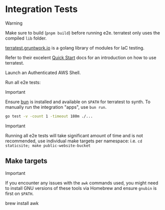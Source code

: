 # Integration Tests

> [!WARNING]
> Make sure to build (`pnpm build`) before running e2e.
> terratest only uses the compiled `lib` folder.

[terratest.gruntwork.io](https://terratest.gruntwork.io/) is a golang library of modules for IaC testing.

Refer to their excelent [Quick Start](https://terratest.gruntwork.io/docs/getting-started/quick-start/) docs for an introduction on how to use terratest.

Launch an Authenticated AWS Shell.

Run all e2e tests:

> [!IMPORTANT]
> Ensure [bun](https://bun.sh) is installed and available on `$PATH` for terratest to synth.
> To manually run the integration "apps", use `bun run`.

```sh
go test -v -count 1 -timeout 180m ./...
```

> [!IMPORTANT]
> Running all e2e tests will take significant amount of time and is not recommended, use individual make targets per namespace:
> i.e. `cd staticsite; make public-website-bucket`

## Make targets

> [!IMPORTANT]
> If you encounter any issues with the `awk` commands used, you might need to install GNU versions of these tools via Homebrew and ensure `gnubin` is first on `$PATH`.
>
> brew install awk
